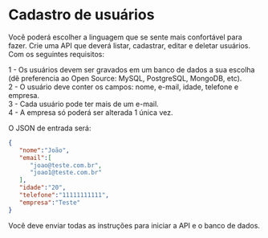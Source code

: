 # Cadastro de usuários

Você poderá escolher a linguagem que se sente mais confortável para fazer.
Crie uma API que deverá listar, cadastrar, editar e deletar usuários. Com os seguintes requisitos:

1 - Os usuários devem ser gravados em um banco de dados a sua escolha (dê preferencia ao Open Source: MySQL, PostgreSQL, MongoDB, etc).<br>
2 - O usuário deve conter os campos: nome, e-mail, idade, telefone e empresa.<br>
3 - Cada usuário pode ter mais de um e-mail.<br>
4 - A empresa só poderá ser alterada 1 única vez.

O JSON de entrada será:

```json
{ 
   "nome":"João",
   "email":[ 
      "joao@teste.com.br",
      "joao1@teste.com.br"
   ],
   "idade":"20",
   "telefone":"11111111111",
   "empresa":"Teste"
}
```

Você deve enviar todas as instruções para iniciar a API e o banco de dados.
